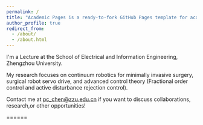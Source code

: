 ```yaml
---
permalink: /
title: "Academic Pages is a ready-to-fork GitHub Pages template for academic personal websites"
author_profile: true
redirect_from: 
  - /about/
  - /about.html
---
```


I'm a Lecture at the School of Electrical and Information Engineering, Zhengzhou University.

My research focuses on continuum robotics for minimally invasive surgery, surgical robot servo drive, and advanced control theory (Fractional order control and active disturbance rejection control).

Contact me at pc_chen@zzu.edu.cn if you want to discuss collaborations, research,or other opportunities!

======
